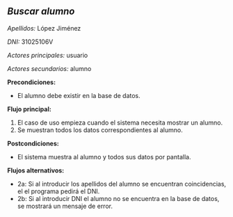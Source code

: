 ***Buscar alumno***
---
*Apellidos:* López Jiménez

*DNI:* 31025106V


*Actores principales:* usuario

*Actores secundarios:* alumno

**Precondiciones:**
- El alumno debe existir en la base de datos.

**Flujo principal:**
1. El caso de uso empieza cuando el sistema necesita mostrar un alumno.
2. Se muestran todos los datos correspondientes al alumno.

**Postcondiciones:**
- El sistema muestra al alumno y todos sus datos por pantalla.

**Flujos alternativos:**
- 2a: Si al introducir los apellidos del alumno se encuentran coincidencias, el
      el programa pedirá el DNI.
- 2b: Si al introducir DNI el alumno no se encuentra en la base de datos, se
      mostrará un mensaje de error.
